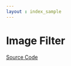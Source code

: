 ```yaml
---
layout : index_sample
---
```


# Image Filter

<script type="text/javascript" src="../demo/mandelbrot/Mandelbrot_js.js">
 </script>

[Source Code](imageFilter_src.html)
